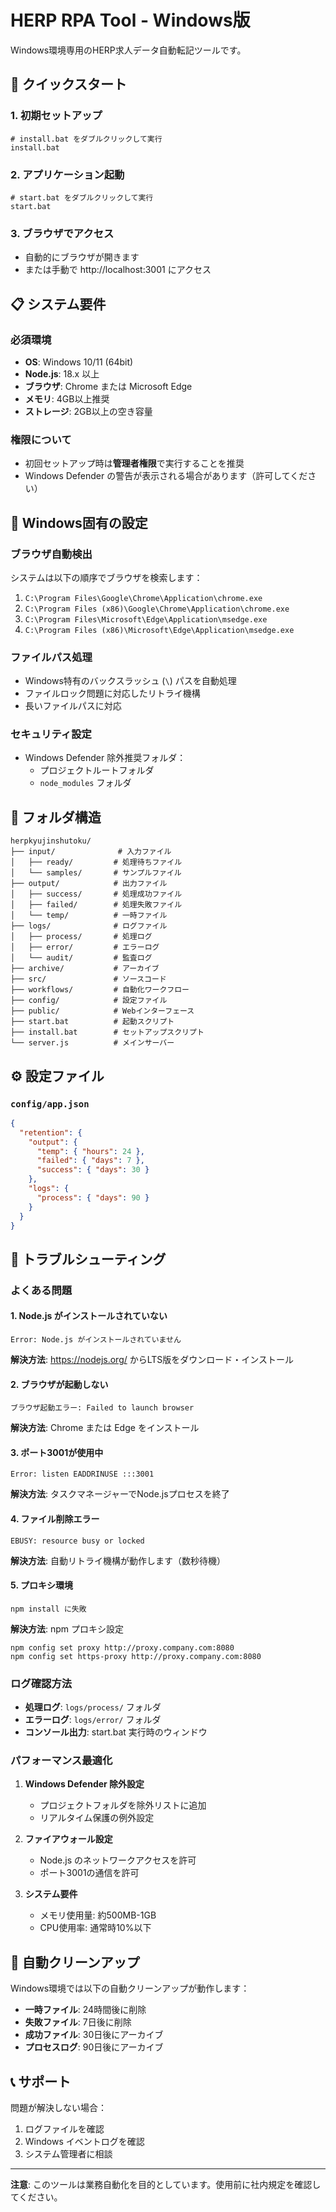 # HERP RPA Tool - Windows版

Windows環境専用のHERP求人データ自動転記ツールです。

## 🚀 クイックスタート

### 1. 初期セットアップ
```batch
# install.bat をダブルクリックして実行
install.bat
```

### 2. アプリケーション起動
```batch
# start.bat をダブルクリックして実行
start.bat
```

### 3. ブラウザでアクセス
- 自動的にブラウザが開きます
- または手動で http://localhost:3001 にアクセス

## 📋 システム要件

### 必須環境
- **OS**: Windows 10/11 (64bit)
- **Node.js**: 18.x 以上
- **ブラウザ**: Chrome または Microsoft Edge
- **メモリ**: 4GB以上推奨
- **ストレージ**: 2GB以上の空き容量

### 権限について
- 初回セットアップ時は**管理者権限**で実行することを推奨
- Windows Defender の警告が表示される場合があります（許可してください）

## 🔧 Windows固有の設定

### ブラウザ自動検出
システムは以下の順序でブラウザを検索します：
1. `C:\Program Files\Google\Chrome\Application\chrome.exe`
2. `C:\Program Files (x86)\Google\Chrome\Application\chrome.exe`
3. `C:\Program Files\Microsoft\Edge\Application\msedge.exe`
4. `C:\Program Files (x86)\Microsoft\Edge\Application\msedge.exe`

### ファイルパス処理
- Windows特有のバックスラッシュ (`\`) パスを自動処理
- ファイルロック問題に対応したリトライ機構
- 長いファイルパスに対応

### セキュリティ設定
- Windows Defender 除外推奨フォルダ：
  - プロジェクトルートフォルダ
  - `node_modules` フォルダ

## 📁 フォルダ構造

```
herpkyujinshutoku/
├── input/              # 入力ファイル
│   ├── ready/         # 処理待ちファイル
│   └── samples/       # サンプルファイル
├── output/            # 出力ファイル
│   ├── success/       # 処理成功ファイル
│   ├── failed/        # 処理失敗ファイル
│   └── temp/          # 一時ファイル
├── logs/              # ログファイル
│   ├── process/       # 処理ログ
│   ├── error/         # エラーログ
│   └── audit/         # 監査ログ
├── archive/           # アーカイブ
├── src/               # ソースコード
├── workflows/         # 自動化ワークフロー
├── config/            # 設定ファイル
├── public/            # Webインターフェース
├── start.bat          # 起動スクリプト
├── install.bat        # セットアップスクリプト
└── server.js          # メインサーバー
```

## ⚙️ 設定ファイル

### `config/app.json`
```json
{
  "retention": {
    "output": {
      "temp": { "hours": 24 },
      "failed": { "days": 7 },
      "success": { "days": 30 }
    },
    "logs": {
      "process": { "days": 90 }
    }
  }
}
```

## 🚨 トラブルシューティング

### よくある問題

#### 1. Node.js がインストールされていない
```
Error: Node.js がインストールされていません
```
**解決方法**: https://nodejs.org/ からLTS版をダウンロード・インストール

#### 2. ブラウザが起動しない
```
ブラウザ起動エラー: Failed to launch browser
```
**解決方法**: Chrome または Edge をインストール

#### 3. ポート3001が使用中
```
Error: listen EADDRINUSE :::3001
```
**解決方法**: タスクマネージャーでNode.jsプロセスを終了

#### 4. ファイル削除エラー
```
EBUSY: resource busy or locked
```
**解決方法**: 自動リトライ機構が動作します（数秒待機）

#### 5. プロキシ環境
```
npm install に失敗
```
**解決方法**: npm プロキシ設定
```batch
npm config set proxy http://proxy.company.com:8080
npm config set https-proxy http://proxy.company.com:8080
```

### ログ確認方法
- **処理ログ**: `logs/process/` フォルダ
- **エラーログ**: `logs/error/` フォルダ
- **コンソール出力**: start.bat 実行時のウィンドウ

### パフォーマンス最適化
1. **Windows Defender 除外設定**
   - プロジェクトフォルダを除外リストに追加
   - リアルタイム保護の例外設定

2. **ファイアウォール設定**
   - Node.js のネットワークアクセスを許可
   - ポート3001の通信を許可

3. **システム要件**
   - メモリ使用量: 約500MB-1GB
   - CPU使用率: 通常時10%以下

## 🔄 自動クリーンアップ

Windows環境では以下の自動クリーンアップが動作します：

- **一時ファイル**: 24時間後に削除
- **失敗ファイル**: 7日後に削除  
- **成功ファイル**: 30日後にアーカイブ
- **プロセスログ**: 90日後にアーカイブ

## 📞 サポート

問題が解決しない場合：
1. ログファイルを確認
2. Windows イベントログを確認
3. システム管理者に相談

---

**注意**: このツールは業務自動化を目的としています。使用前に社内規定を確認してください。